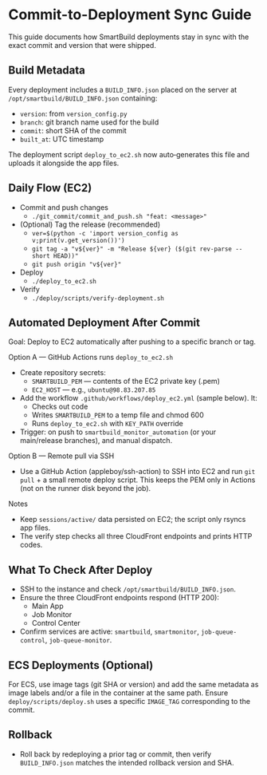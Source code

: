 # Commit-to-Deployment Sync Guide

This guide documents how SmartBuild deployments stay in sync with the exact commit and version that were shipped.

## Build Metadata
Every deployment includes a `BUILD_INFO.json` placed on the server at `/opt/smartbuild/BUILD_INFO.json` containing:

- `version`: from `version_config.py`
- `branch`: git branch name used for the build
- `commit`: short SHA of the commit
- `built_at`: UTC timestamp

The deployment script `deploy_to_ec2.sh` now auto‑generates this file and uploads it alongside the app files.

## Daily Flow (EC2)
- Commit and push changes
  - `./git_commit/commit_and_push.sh "feat: <message>"`
- (Optional) Tag the release (recommended)
  - `ver=$(python -c 'import version_config as v;print(v.get_version())')`
  - `git tag -a "v${ver}" -m "Release ${ver} ($(git rev-parse --short HEAD))"`
  - `git push origin "v${ver}"`
- Deploy
  - `./deploy_to_ec2.sh`
- Verify
  - `./deploy/scripts/verify-deployment.sh`

## Automated Deployment After Commit

Goal: Deploy to EC2 automatically after pushing to a specific branch or tag.

Option A — GitHub Actions runs `deploy_to_ec2.sh`
- Create repository secrets:
  - `SMARTBUILD_PEM` — contents of the EC2 private key (.pem)
  - `EC2_HOST` — e.g., `ubuntu@98.83.207.85`
- Add the workflow `.github/workflows/deploy_ec2.yml` (sample below). It:
  - Checks out code
  - Writes `SMARTBUILD_PEM` to a temp file and chmod 600
  - Runs `deploy_to_ec2.sh` with `KEY_PATH` override
- Trigger: on push to `smartbuild_monitor_automation` (or your main/release branches), and manual dispatch.

Option B — Remote pull via SSH
- Use a GitHub Action (appleboy/ssh-action) to SSH into EC2 and run `git pull` + a small remote deploy script. This keeps the PEM only in Actions (not on the runner disk beyond the job).

Notes
- Keep `sessions/active/` data persisted on EC2; the script only rsyncs app files.
- The verify step checks all three CloudFront endpoints and prints HTTP codes.


## What To Check After Deploy
- SSH to the instance and check `/opt/smartbuild/BUILD_INFO.json`.
- Ensure the three CloudFront endpoints respond (HTTP 200):
  - Main App
  - Job Monitor
  - Control Center
- Confirm services are active: `smartbuild`, `smartmonitor`, `job-queue-control`, `job-queue-monitor`.

## ECS Deployments (Optional)
For ECS, use image tags (git SHA or version) and add the same metadata as image labels and/or a file in the container at the same path. Ensure `deploy/scripts/deploy.sh` uses a specific `IMAGE_TAG` corresponding to the commit.

## Rollback
- Roll back by redeploying a prior tag or commit, then verify `BUILD_INFO.json` matches the intended rollback version and SHA.

